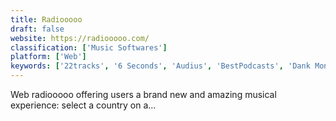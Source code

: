 ```yaml
---
title: Radiooooo
draft: false 
website: https://radiooooo.com/
classification: ['Music Softwares']
platform: ['Web']
keywords: ['22tracks', '6 Seconds', 'Audius', 'BestPodcasts', 'Dank Mono', 'DarwinBeats', 'Last.fm', 'Muzie', 'Otto Radio', 'Pandora', 'Pingdom', 'Radio.co', 'RadioGarden', 'Radiohere', 'Recast', 'Serendipity by Spotify', 'SoundCloud Go', 'Spotify Video', 'Style Jukebox', 'Subsonic', 'YC Startup Class', 'cmd.fm']
---
```

Web radiooooo offering users a brand new and amazing musical experience: select a country on a...